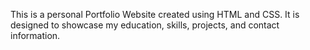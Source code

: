 This is a personal Portfolio Website created using HTML and CSS. It is designed to showcase my education, skills, projects, and contact information. 
